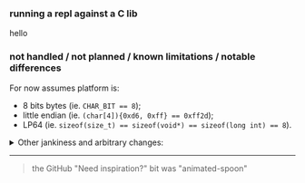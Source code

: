 ### running a repl against a C lib

hello

### not handled / not planned / known limitations / notable differences

For now assumes platform is:
- 8 bits bytes (ie. `CHAR_BIT == 8`);
- little endian (ie. `(char[4]){0xd6, 0xff} == 0xff2d`);
- LP64 (ie. `sizeof(size_t) == sizeof(void*) == sizeof(long int) == 8`).

<details>
<summary>Other jankiness and arbitrary changes:</summary>
- lexer doesn't handle insanely placed line continuation (eg. `#def\<nl>ine some` where `<nl>` is a literal new line)
- declarators without a type (old C assumes these to be of type `int`)
- unnamed function parameters (eg. `void main(int, char**)`)
- expressions in array size (only plain int literals for now..)
- pointer-to-pointer-to-function and more for now until less lazy about it
- [forward] declaration of a function with `ret name()` (ie. "any params" syntax) or will be interpreted as `(void)`
- va-args function
- for now at least, there is no way to distinguish between `fn(1, 2, 3)` and `fn((1, 2), 3)` (later has only 2 args)
- base of a subscript expression must be the pointer, and the offset must be integral
- function call has at most 15 arguments
- octal constants are written with the `0o` prefix, and so `042 == 42 == '*'`
</details>

---

> the GitHub "Need inspiration?" bit was "animated-spoon"
